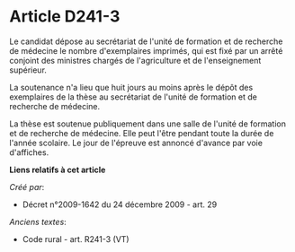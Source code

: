 # Article D241-3

Le candidat dépose au secrétariat de l'unité de formation et de recherche de médecine le nombre d'exemplaires imprimés, qui
est fixé par un arrêté conjoint des ministres chargés de l'agriculture et de l'enseignement supérieur.

La soutenance n'a lieu que huit jours au moins après le dépôt des exemplaires de la thèse au secrétariat de l'unité de
formation et de recherche de médecine.

La thèse est soutenue publiquement dans une salle de l'unité de formation et de recherche de médecine. Elle peut l'être
pendant toute la durée de l'année scolaire. Le jour de l'épreuve est annoncé d'avance par voie d'affiches.

**Liens relatifs à cet article**

_Créé par_:

  - Décret n°2009-1642 du 24 décembre 2009 - art. 29

_Anciens textes_:

  - Code rural - art. R241-3 (VT)
